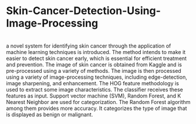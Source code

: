 # Skin-Cancer-Detection-Using-Image-Processing
<br>
a novel system for identifying skin cancer through the application of machine learning techniques is introduced. The method intends to make it easier to detect skin cancer early, which is essential for efficient treatment and prevention. The image of skin cancer is obtained from Kaggle and is pre-processed using a variety of methods. The image is then processed using a variety of image-processing techniques, including edge-detection, image sharpening, and enhancement. The HOG feature methodology is used to extract some image characteristics. The classifier receives these features as input. Support vector machine (SVM), Random Forest, and K Nearest Neighbor are used for categorization. The Random Forest algorithm among them provides more accuracy. It categorizes the type of image that is displayed as benign or malignant.
